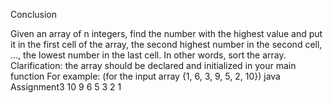 Conclusion

<!-- Assignment 1 -->
<!-- Write a function that accepts 2 integer arrays. The function will return a new array of type int,
containing all the numbers which are present in both input arrays. That is, we return the
intersection of the two arrays.
Then, in your main you should call this function you wrote to print the intersection elements of
the arrays.
Clarifications:
• Assume that there are no duplicate elements in an array (e.g., {1, 1, 2} is not a valid
array)
• Initialize the two arrays in your main function.
• Assume that the lengths of the two arrays are equal
Note: your main function should print only the numbers which are in both arrays – no trailing
zeroes are allowed.
Example: (For array1={1, 2, 3} and array2={2, 3, 4})
java AssignmentOne
2
3 -->

<!-- Assignment 2 -->
<!-- Write a function that accepts 2 integer arrays. The function will return a new array of type int
containing all the numbers which were present in either input arrays. That is, we return the
union of the two arrays.
Then, in your main you should call this function you wrote to print the union elements of the
arrays.
Clarifications:
• Initialize the two arrays in your main function.
Note: The order if the items in the returned array does not matter.
Note: Every number should appear at most once! (No duplicates allowed!)
Hint: Write a helper function isDuplicate that receives as arguments an array and an integer
number and returns true if the number is already an element in the given array, and false
otherwise. -->

<!-- Assignment 3 (BONUS) -->
Given an array of n integers, find the number with the highest value and put it in the first cell of
the array, the second highest number in the second cell, …, the lowest number in the last cell.
In other words, sort the array.
Clarification: the array should be declared and initialized in your main function
For example: (for the input array {1, 6, 3, 9, 5, 2, 10})
java Assignment3
10
9
6
5
3
2
1